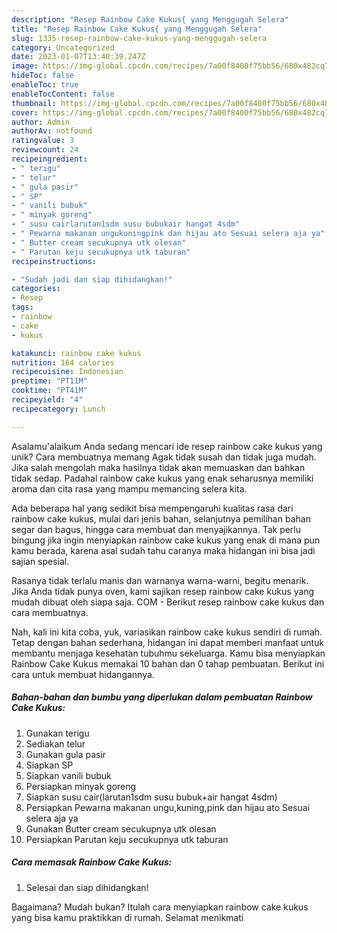 ```yaml
---
description: "Resep Rainbow Cake Kukus{ yang Menggugah Selera"
title: "Resep Rainbow Cake Kukus{ yang Menggugah Selera"
slug: 1335-resep-rainbow-cake-kukus-yang-menggugah-selera
category: Uncategorized
date: 2023-01-07T13:40:39.247Z
image: https://img-global.cpcdn.com/recipes/7a00f8400f75bb56/680x482cq70/rainbow-cake-kukus-foto-resep-utama.jpg
hideToc: false
enableToc: true
enableTocContent: false
thumbnail: https://img-global.cpcdn.com/recipes/7a00f8400f75bb56/680x482cq70/rainbow-cake-kukus-foto-resep-utama.jpg
cover: https://img-global.cpcdn.com/recipes/7a00f8400f75bb56/680x482cq70/rainbow-cake-kukus-foto-resep-utama.jpg
author: Admin
authorAv: notfound
ratingvalue: 3
reviewcount: 24
recipeingredient:
- " terigu"
- " telur"
- " gula pasir"
- " SP"
- " vanili bubuk"
- " minyak goreng"
- " susu cairlarutan1sdm susu bubukair hangat 4sdm"
- " Pewarna makanan ungukuningpink dan hijau ato Sesuai selera aja ya"
- " Butter cream secukupnya utk olesan"
- " Parutan keju secukupnya utk taburan"
recipeinstructions:

- "Sudah jadi dan siap dihidangkan!"
categories:
- Resep
tags:
- rainbow
- cake
- kukus

katakunci: rainbow cake kukus 
nutrition: 164 calories
recipecuisine: Indonesian
preptime: "PT11M"
cooktime: "PT41M"
recipeyield: "4"
recipecategory: Lunch

---
```



Asalamu'alaikum Anda sedang mencari ide resep rainbow cake kukus yang unik? Cara membuatnya memang Agak tidak susah dan tidak juga mudah. Jika salah mengolah maka hasilnya tidak akan memuaskan dan bahkan tidak sedap. Padahal rainbow cake kukus yang enak seharusnya memiliki aroma dan cita rasa yang mampu memancing selera kita.


Ada beberapa hal yang sedikit bisa mempengaruhi kualitas rasa dari rainbow cake kukus, mulai dari jenis bahan, selanjutnya pemilihan bahan segar dan bagus, hingga cara membuat dan menyajikannya. Tak perlu bingung jika ingin menyiapkan rainbow cake kukus yang enak di mana pun kamu berada, karena asal sudah tahu caranya maka hidangan ini bisa jadi sajian spesial.

Rasanya tidak terlalu manis dan warnanya warna-warni, begitu menarik. Jika Anda tidak punya oven, kami sajikan resep rainbow cake kukus yang mudah dibuat oleh siapa saja. COM - Berikut resep rainbow cake kukus dan cara membuatnya.


Nah, kali ini kita coba, yuk, variasikan rainbow cake kukus sendiri di rumah. Tetap dengan bahan sederhana, hidangan ini dapat memberi manfaat untuk membantu menjaga kesehatan tubuhmu sekeluarga. Kamu bisa menyiapkan Rainbow Cake Kukus memakai 10 bahan dan 0 tahap pembuatan. Berikut ini cara untuk membuat hidangannya.

<!--inarticleads1-->

##### Bahan-bahan dan bumbu yang diperlukan dalam pembuatan Rainbow Cake Kukus:

1. Gunakan  terigu
1. Sediakan  telur
1. Gunakan  gula pasir
1. Siapkan  SP
1. Siapkan  vanili bubuk
1. Persiapkan  minyak goreng
1. Siapkan  susu cair(larutan1sdm susu bubuk+air hangat 4sdm)
1. Persiapkan  Pewarna makanan ungu,kuning,pink dan hijau ato Sesuai selera aja ya
1. Gunakan  Butter cream secukupnya utk olesan
1. Persiapkan  Parutan keju secukupnya utk taburan




<!--inarticleads2-->

##### Cara memasak Rainbow Cake Kukus:


1. Selesai dan siap dihidangkan!



Bagaimana? Mudah bukan? Itulah cara menyiapkan rainbow cake kukus yang bisa kamu praktikkan di rumah. Selamat menikmati
